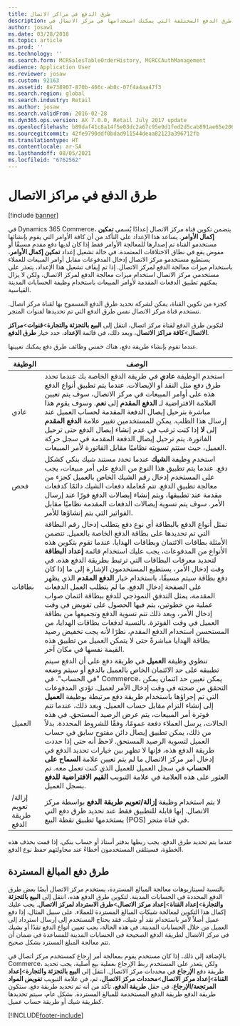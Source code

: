 ```yaml
---
title: طرق الدفع في مراكز الاتصال
description: يصف هذا الموضوع طرق الدفع المختلفة التي يمكنك استخدامها في مركز الاتصال في Dynamics 365 Commerce.
author: josaw1
ms.date: 03/28/2018
ms.topic: article
ms.prod: ''
ms.technology: ''
ms.search.form: MCRSalesTableOrderHistory, MCRCCAuthManagement
audience: Application User
ms.reviewer: josaw
ms.custom: 92163
ms.assetid: 8e738907-870b-466c-ab0c-07f4a4aa47f3
ms.search.region: global
ms.search.industry: Retail
ms.author: josaw
ms.search.validFrom: 2016-02-28
ms.dyn365.ops.version: AX 7.0.0, Retail July 2017 update
ms.openlocfilehash: b89daf41c8a14f5e03dc2a67c95e9d1fed2d5cab891ae65e20655c285b1f6ac2
ms.sourcegitcommit: 42fe9790ddf0bdad911544deaa82123a396712fb
ms.translationtype: HT
ms.contentlocale: ar-SA
ms.lasthandoff: 08/05/2021
ms.locfileid: "6762562"
---
```

# <a name="payment-methods-in-call-centers"></a>طرق الدفع في مراكز الاتصال

[!include [banner](includes/banner.md)]

في Dynamics 365 Commerce، يتضمن تكوين قناة مركز الاتصال إعدادًا يُسمى ‏‫**تمكين إكمال الأوامر**‬. يساعد هذا الإعداد على التأكد من أن كافة الأوامر التي يقوم بإنشائها مستخدمو القناة تم إصدارها للمعالجة الأوامر فقط إذا كان لديها دفع مقدم مسبقًا أو مفوض يقع في نطاق الاختلافات المعتمدة. في حالة تشغيل إعداد **تمكين إكمال الأوامر**، يستطيع مستخدمو مركز الاتصال إدخال المدفوعات مقابل أوامر المبيعات للعملاء باستخدام ميزات معالجة الدفع لمركز الاتصال. إذا تم إيقاف تشغيل هذا الإعداد، يتعذر على مستخدمي مركز الاتصال استخدام ميزات معالجة الدفع لمركز الاتصال، ولكن لا يزال يمكنهم تطبيق الدفعات المقدمة لأوامر المبيعات باستخدام وظيفة الحسابات المدينة القياسية.

كجزء من تكوين القناة، يمكن لشركة تحديد طرق الدفع المسموح بها لقناة مركز اتصال. تستخدم قناة مركز الاتصال نفس طرق الدفع التي تم تحديدها لقنوات المتجر.

لتكوين طرق الدفع لقناة مركز اتصال، انتقل إلى **البيع بالتجزئة والتجارة**\>**قنوات**\>**مراكز الاتصال**\>**كافة مراكز الاتصال**، وبعد ذلك، في قائمة **الإعداد**، حدد خيار **طرق الدفع**.

عندما تقوم بإنشاء طريقة دفع، هناك خمس وظائف طرق دفع يمكنك تعيينها.

| الوظيفة            | الوصف |
|---------------------|-------------|
| عادي              | استخدم الوظيفة **عادي** في طريقة الدفع الخاصة بك عندما تحدد طرق دفع مثل النقد أو الإيصالات. عندما يتم تطبيق أنواع الدفع هذه على أوامر المبيعات في مركز الاتصال، سوف يتم تعيين العلامة الافتراضية لـ **الدفع المقدم** إلى **نعم**. وسوف يقوم هذا مباشرة بترحيل إيصال الدفعة المقدمة لحساب العميل عند إرسال هذا الطلب. يمكن للمستخدمين تغيير علامة **الدفع المقدم** إلى **لا** إذا كنت ترغب في عدم إنشاء إيصال الدفع حتى ترحيل الفاتورة. يتم ترحيل إيصال الدفعة المقدمة في سجل حركة العميل، حيث ستتم تسويته نظاميًا مقابل الفاتورة لأمر المبيعات. |
| فحص               | استخدم وظيفة **الشيك** عندما تحدد مستند شيك بنكي كشكل دفع. عندما يتم تطبيق هذا النوع من الدفع على أمر مبيعات، يجب على المستخدم إدخال رقم الشيك الخاص بالعميل كجزء من معالجة تطبيق الدفع. تتم مُعاملة دفعات الشيك دائمًا كدفعات مقدمة عند تطبيقها، ويتم إنشاء إيصالات الدفع فورًا عند إرسال الأمر. سوف يتم تسوية إيصالات الدفعات المقدمة نظاميًا مقابل الفواتير التي يتم إنشاؤها للأمر. |
| بطاقات               | تمثل أنواع الدفع بالبطاقة أي نوع دفع يتطلب إدخال رقم البطاقة التي تم تحديدها على بطاقة الدفع الخاصة بالعميل. تتضمن الأمثلة بطاقات الائتمان وبطاقات الهدايا. عندما تقوم بتكوين هذه الأنواع من المدفوعات، يجب عليك استخدام قائمة **إعداد البطاقة** لتحديد معرفات البطاقات التي ترتبط بطريقة الدفع هذه. في وقت إدخال الأمر، يستطيع المستخدمون الإشارة إلى ما إذا كان دفع بطاقة سيتم مسبقًا، باستخدام خيار **الدفع المقدم** الذي يظهر على الصفحة إدخال الدفع. ما لم يتطلب العمل الدفعات المقدمة، يمثل التدفق النموذجي للدفع ببطاقة ائتمان صواب عملية من خطوتين، يتم فيها الحصول على تفويض في وقت إدخال الأمر، وبعد ذلك تتم تسوية الدفع وتجميعها من بطاقة العميل في وقت الفوترة. بالنسبة لدفعات بطاقات الهدايا، من المستحسن استخدام الدفع المقدم، نظرًا لأنه يجب تخفيض رصيد بطاقة الهدايا مباشرةً حتى لا يتمكن العميل من تطبيق هذه القيمة نفسها في مكان آخر. |
| العميل            | تنطوي وظيفة **العميل** في طريقة دفع على أن الدفع سيتم تطبيقه على حد الائتمان الخاص بالعميل بالدفع أو سيتم وضعه "في الحساب". في Commerce، يمكن تعيين حد ائتمان يمكن التحقق من صحته في وقت إدخال الأمر لعميل. تؤدي المدفوعات التي تم إجراؤها باستخدام طريقة دفع مرتبطة بوظيفة **العميل** إلى إنشاء التزام مقابل حساب العميل. وبعد ذلك، عندما تتم فوترة أمر المبيعات، يتم عرض الرصيد المستحق. في هذه الحالات، يرسل العملاء دفعة عمومًا، وفقًا للشروط المحددة. بدلاً من ذلك، يمكن تطبيق إيصال دائن مفتوح سابق في حساب العميل لتسوية الرصيد المستحق. لاحظ أنه حتى إذا حددت طريقة الدفع هذه، فإنها لا تظهر بين خيارات تحديد الدفع في إدخال أمر مركز الاتصال ما لم يتم تعيين علامة **السماح على الحساب** في سجل العميل للعميل الذي كنت تعمل معه. تم العثور على هذه العلامة في علامة التبويب **القيم الافتراضية للدفع‬** بسجل العميل. |
| إزالة/تعويم طريقة الدفع | لا يتم استخدام وظيفة **إزالة/تعويم طريقة الدفع** بواسطة مركز الاتصال. إنها قابلة للتطبيق فقط عند تحديد طرق دفع التي يستخدمها تطبيق نقطة البيع (POS) في قناة متجر. |

عندما يتم تحديد طرق الدفع، يجب ربطها بدفتر أستاذ أو حساب بنكي. إذا قمت بحذف هذه الخطوة، فسيتلقى المستخدمون أخطاءً عند محاولتهم حفظ نوع الدفع.

## <a name="refund-payment-methods"></a>طرق دفع المبالغ المستردة

بالنسبة لسيناريوهات معالجة المبالغ المستردة، يستخدم مركز الاتصال أيضًا بعض طرق الدفع المحددة في الحسابات المدينة. لتكوين طرق الدفع هذه، انتقل إلى **البيع بالتجزئة والتجارة**\>**إعداد القناة**\>**إعداد مركز الاتصال**\>**طرق الاسترداد لمركز الاتصال**. يجب عليك إكمال هذا التكوين لمعالجة شيكات المبالغ المستردة للعملاء. على سبيل المثال، إذا دفع عميل أصلاً لأمر باستخدام نقد أو شيك، فقد يحتاج المستخدم إلى إرسال استرداد إلى العميل من خلال الحسابات المدينة. في هذه الحالة، يجب تعيين أنواع الدفع نقدًا أو بشيك في مركز الاتصال لطريقة الدفع الصحيحة في الحسابات المدينة للمساعدة في ضمان أن تتم معالجة المبلغ المسترد بشكل صحيح.

بالإضافة إلى ذلك، إذا كان مستخدم يقوم بمعالجة أمر إرجاع كمستخدم مركز اتصال في Commerce، ولكن يتعذر على المستخدم ربط الإرجاع بعملية بيع أصلية، يجب تحديد طريقة دفع **الإرجاع** في محددات مركز الاتصال. انتقل إلى **البيع بالتجزئة والتجارة**\>**إعداد القناة**\>**إعداد مركز الاتصال**\>**محددات مركز الاتصال**، ثم، في علامة التبويب **تفويض المواد المرتجعة/الإرجاع‬**، في حقل **طريقة الدفع**، تأكد من أنه تم تحديد طريقة دفع. ستكون طريقة الدفع طريقة الدفع المستخدمة للمبالغ المستردة. بشكل عام، سيتم تحديدها كطريقة شيك أو طريقة حساب عميل.


[!INCLUDE[footer-include](../includes/footer-banner.md)]